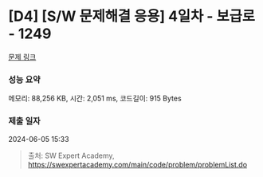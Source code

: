 # [D4] [S/W 문제해결 응용] 4일차 - 보급로 - 1249 

[문제 링크](https://swexpertacademy.com/main/code/problem/problemDetail.do?contestProbId=AV15QRX6APsCFAYD) 

### 성능 요약

메모리: 88,256 KB, 시간: 2,051 ms, 코드길이: 915 Bytes

### 제출 일자

2024-06-05 15:33



> 출처: SW Expert Academy, https://swexpertacademy.com/main/code/problem/problemList.do
